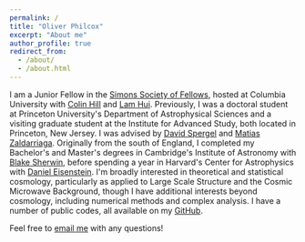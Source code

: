 ```yaml
---
permalink: /
title: "Oliver Philcox"
excerpt: "About me"
author_profile: true
redirect_from:
  - /about/
  - /about.html
---
```


I am a Junior Fellow in the [Simons Society of Fellows](https://www.simonsfoundation.org/simons-society-of-fellows/), hosted at Columbia University with [Colin Hill](http://user.astro.columbia.edu/~jch/) and [Lam Hui](http://user.astro.columbia.edu/~lhui/). Previously, I was a doctoral student at Princeton University's Department of Astrophysical Sciences and a visiting graduate student at the Institute for Advanced Study, both located in Princeton, New Jersey. I was advised by [David Spergel](https://www.simonsfoundation.org/team/david-spergel/) and [Matias Zaldarriaga](https://www.sns.ias.edu/matiasz). Originally from the south of England, I completed my Bachelor's and Master's degrees in Cambridge's Institute of Astronomy with [Blake Sherwin](http://www.damtp.cam.ac.uk/person/bds30), before spending a year in Harvard's Center for Astrophysics with [Daniel Eisenstein](https://astronomy.fas.harvard.edu/people/daniel-eisenstein). I'm broadly interested in theoretical and statistical cosmology, particularly as applied to Large Scale Structure and the Cosmic Microwave Background, though I have additional interests beyond cosmology, including numerical methods and complex analysis. I have a number of public codes, all available on my [GitHub](https://github.com/oliverphilcox).  

Feel free to [email me](mailto:ohep2@cantab.ac.uk) with any questions!
